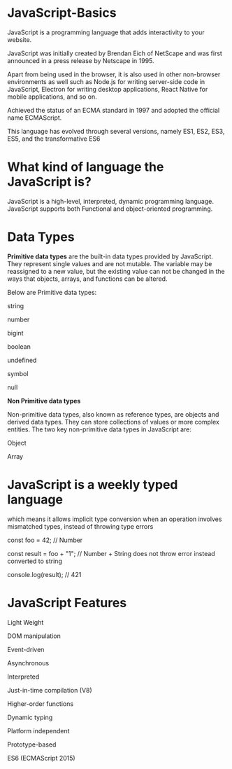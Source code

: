 # JavaScript-Basics

  JavaScript is a programming language that adds interactivity to your website.
  
  JavaScript was initially created by Brendan Eich of NetScape and was first announced in a press release by Netscape in 1995.
  
  Apart from being used in the browser, it is also used in other non-browser environments as well such as Node.js for writing server-side code in JavaScript, Electron for writing desktop applications, React Native for mobile applications, and so on.
  
  Achieved the status of an ECMA standard in 1997 and adopted the official name ECMAScript.

  This language has evolved through several versions, namely ES1, ES2, ES3, ES5, and the transformative ES6

# What kind of language the JavaScript is?

  JavaScript is a high-level, interpreted, dynamic programming language.
  JavaScript supports both Functional and object-oriented programming. 
  
# Data Types

**Primitive data types** are the built-in data types provided by JavaScript. They represent single values and are not mutable.
The variable may be reassigned to a new value, but the existing value can not be changed in the ways that objects, arrays, and functions can be altered.

Below are Primitive data types: 

string

number

bigint

boolean

undefined

symbol

null

**Non Primitive data types** 

Non-primitive data types, also known as reference types, are objects and derived data types. They can store collections of values or more complex entities. The two key non-primitive data types in JavaScript are:

Object

Array

# JavaScript is a weekly typed language

which means it allows implicit type conversion when an operation involves mismatched types, instead of throwing type errors

const foo = 42; // Number

const result = foo + "1"; // Number + String does not throw error instead converted to string

console.log(result); // 421

# JavaScript Features

Light Weight

DOM manipulation

Event-driven

Asynchronous

Interpreted

Just-in-time compilation (V8)

Higher-order functions

Dynamic typing

Platform independent

Prototype-based

ES6 (ECMAScript 2015)


